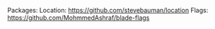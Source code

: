 Packages: 
    Location: https://github.com/stevebauman/location
    Flags: https://github.com/MohmmedAshraf/blade-flags
